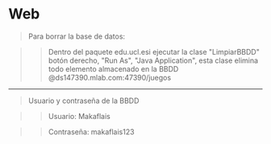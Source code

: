 # Web
> Para borrar la base de datos:

>> Dentro del paquete edu.ucl.esi ejecutar la clase "LimpiarBBDD" botón derecho, "Run As", "Java Application", esta clase elimina todo elemento almacenado en la BBDD @ds147390.mlab.com:47390/juegos
----
> Usuario y contraseña de la BBDD

>> Usuario: Makaflais

>> Contraseña: makaflais123

